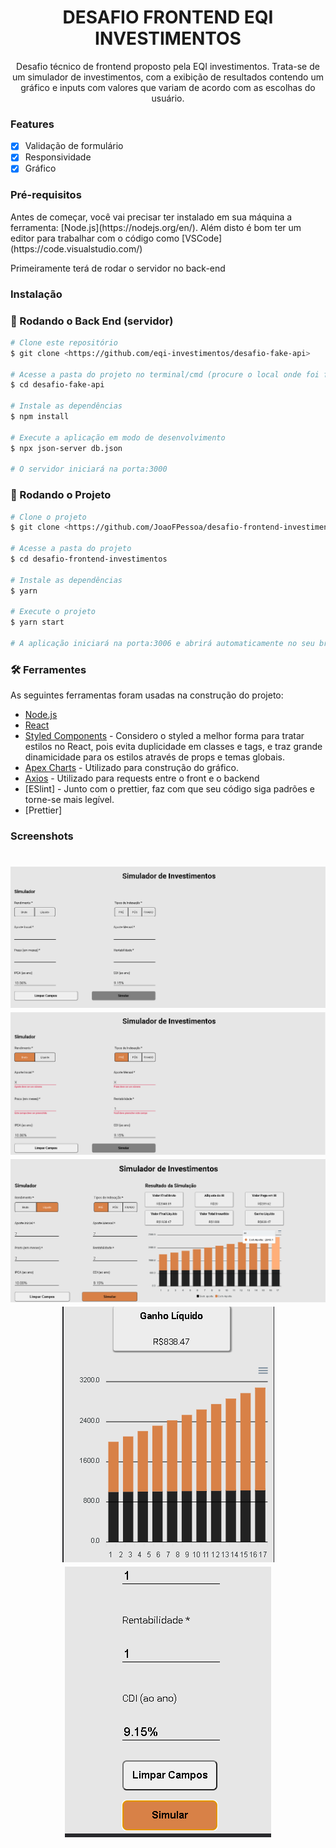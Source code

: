 <h1 align="center">DESAFIO FRONTEND EQI INVESTIMENTOS</h1>
<p align="center" >Desafio técnico de frontend proposto pela EQI investimentos. Trata-se 
de um simulador de investimentos, com a exibição de resultados contendo um gráfico e inputs
com valores que variam de acordo com as escolhas do usuário. </p>

### Features

- [x] Validação de formulário
- [x] Responsividade
- [x] Gráfico

### Pré-requisitos 

<p>Antes de começar, você vai precisar ter instalado em sua máquina a
ferramenta: 
[Node.js](https://nodejs.org/en/). 
Além disto é bom ter um editor para trabalhar com o código como [VSCode](https://code.visualstudio.com/)
</p>
<p>Primeiramente terá de rodar o servidor no back-end</p>

### Instalação
### 🎲 Rodando o Back End (servidor)

```bash
# Clone este repositório
$ git clone <https://github.com/eqi-investimentos/desafio-fake-api>

# Acesse a pasta do projeto no terminal/cmd (procure o local onde foi feito o clone)
$ cd desafio-fake-api

# Instale as dependências
$ npm install

# Execute a aplicação em modo de desenvolvimento
$ npx json-server db.json

# O servidor iniciará na porta:3000
```
### 🎲 Rodando o Projeto
```bash
# Clone o projeto
$ git clone <https://github.com/JoaoFPessoa/desafio-frontend-investimentos>

# Acesse a pasta do projeto
$ cd desafio-frontend-investimentos

# Instale as dependências
$ yarn

# Execute o projeto
$ yarn start

# A aplicação iniciará na porta:3006 e abrirá automaticamente no seu browser
```

### 🛠 Ferramentes
As seguintes ferramentas foram usadas na construção do projeto:

- [Node.js](https://nodejs.org/en/)
- [React](https://pt-br.reactjs.org/)
- [Styled Components](https://styled-components.com/) - Considero o styled a melhor forma para
tratar estilos no React, pois evita duplicidade em classes e tags, e traz grande dinamicidade
para os estilos através de props e temas globais.
- [Apex Charts](https://apexcharts.com/) - Utilizado para construção do gráfico.
- [Axios](https://axios-http.com/docs/intro) - Utilizado para requests entre o front e o backend
- [ESlint] - Junto com o prettier, faz com que seu código siga padrões e torne-se mais legível.
- [Prettier]

### Screenshots
<h1 align="center">
  <img alt="Home" title="#Home" src="./public/screenshots/Screenshot1.png" />
  <img alt="FormValidate" title="#FormValidate" 
  src="./public/screenshots/FormValidate_Screenshot.png" />
  <img alt="Results" title="#Results" src="./public/screenshots/Results.png" />
  <img alt="Mobile" title="#Mobile" src="./public/screenshots/MobileChart.png" />
  <img alt="Mobile2" title="#Mobile2" src="./public/screenshots/Mobile2.png" />
</h1>
